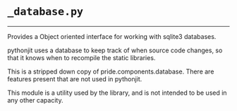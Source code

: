 # `_database.py`
----
Provides a Object oriented interface for working with sqlite3 databases.

pythonjit uses a database to keep track of when source code changes, so that it knows when to recompile the static libraries.

This is a stripped down copy of pride.components.database. There are features present that are not used in pythonjit.

This module is a utility used by the library, and is not intended to be used in any other capacity.
